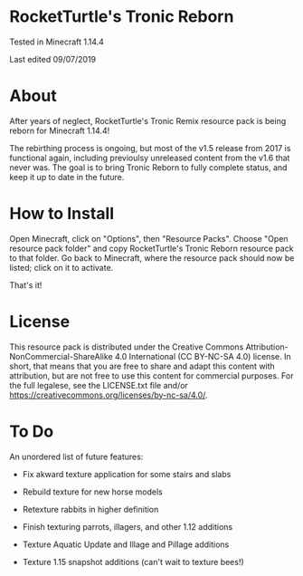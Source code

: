 # RocketTurtle's Tronic Reborn

Tested in Minecraft 1.14.4

Last edited 09/07/2019

# About

After years of neglect, RocketTurtle's Tronic Remix resource pack is being reborn for Minecraft 1.14.4!

The rebirthing process is ongoing, but most of the v1.5 release from 2017 is functional again, including previoulsy unreleased content from the v1.6 that never was.  The goal is to bring Tronic Reborn to fully complete status, and keep it up to date in the future.

# How to Install

Open Minecraft, click on "Options", then "Resource Packs".  Choose "Open resource pack folder" and copy RocketTurtle's Tronic Reborn resource pack to that folder.  Go back to Minecraft, where the resource pack should now be listed; click on it to activate.

That's it!

# License

This resource pack is distributed under the Creative Commons Attribution-NonCommercial-ShareAlike 4.0 International (CC BY-NC-SA 4.0) license.  In short, that means that you are free to share and adapt this content with attribution, but are not free to use this content for commercial purposes.  For the full legalese, see the LICENSE.txt file and/or https://creativecommons.org/licenses/by-nc-sa/4.0/.

# To Do

An unordered list of future features:

* Fix akward texture application for some stairs and slabs

* Rebuild texture for new horse models
* Retexture rabbits in higher definition
* Finish texturing parrots, illagers, and other 1.12 additions

* Texture Aquatic Update and Illage and Pillage additions
* Texture 1.15 snapshot additions (can't wait to texture bees!)
